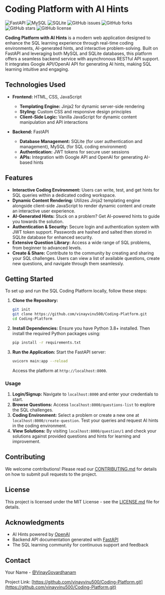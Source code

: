 # Coding Platform with AI Hints

![FastAPI](https://img.shields.io/badge/FastAPI-005571?style=for-the-badge&logo=fastapi)
![MySQL](https://img.shields.io/badge/MySQL-00000F?style=for-the-badge&logo=mysql&logoColor=white)
![SQLite](https://img.shields.io/badge/SQLite-07405E?style=for-the-badge&logo=sqlite&logoColor=white)
![GitHub issues](https://img.shields.io/github/issues/vinayvinu500/Coding-Platform.git)
![GitHub forks](https://img.shields.io/github/forks/vinayvinu500/Coding-Platform.git)
![GitHub stars](https://img.shields.io/github/stars/vinayvinu500/Coding-Platform.git)
![GitHub license](https://img.shields.io/github/license/vinayvinu500/Coding-Platform.git)

**Coding Platform with AI Hints** is a modern web application designed to enhance the SQL learning experience through real-time coding environments, AI-generated hints, and interactive problem-solving. Built on FastAPI and leveraging both MySQL and SQLite databases, this platform offers a seamless backend service with asynchronous RESTful API support. It integrates Google API/OpenAI API for generating AI hints, making SQL learning intuitive and engaging.

## Technologies Used

- **Frontend:** HTML, CSS, JavaScript
  - **Templating Engine:** Jinja2 for dynamic server-side rendering
  - **Styling:** Custom CSS and responsive design principles
  - **Client-Side Logic:** Vanilla JavaScript for dynamic content manipulation and API interactions

- **Backend:** FastAPI
  - **Database Management:** SQLite (for user authentication and management), MySQL (for SQL coding environment)
  - **Authentication:** JWT tokens for secure user sessions
  - **APIs:** Integration with Google API and OpenAI for generating AI-based hints

## Features

- **Interactive Coding Environment:** Users can write, test, and get hints for SQL queries within a dedicated coding workspace.
- **Dynamic Content Rendering:** Utilizes Jinja2 templating engine alongside client-side JavaScript to render dynamic content and create an interactive user experience.
- **AI-Generated Hints:** Stuck on a problem? Get AI-powered hints to guide you towards the solution.
- **Authentication & Security:** Secure login and authentication system with JWT token support. Passwords are hashed and salted then stored in SQLite database for enhanced security.
- **Extensive Question Library:** Access a wide range of SQL problems, from beginner to advanced levels.
- **Create & Share:** Contribute to the community by creating and sharing your SQL challenges. Users can view a list of available questions, create new questions, and navigate through them seamlessly.

## Getting Started

To set up and run the SQL Coding Platform locally, follow these steps:


1. **Clone the Repository:**
    ```bash
    git init
    git clone https://github.com/vinayvinu500/Coding-Platform.git
    cd Coding-Platform
    ```

2. **Install Dependencies:**
   Ensure you have Python 3.8+ installed. Then install the required Python packages using:
   ```bash
   pip install -r requirements.txt
   ```

3. **Run the Application:**
   Start the FastAPI server:
   ```bash
   uvicorn main:app --reload
   ```
   Access the platform at `http://localhost:8000`.

### Usage

1. **Login/Signup:** Navigate to `localhost:8000` and enter your credentials to start.
2. **Browse Questions:** Access `localhost:8000/questions-list` to explore the SQL challenges.
3. **Coding Environment:** Select a problem or create a new one at `localhost:8000/create-question`. Test your queries and request AI hints in the coding environment.
4. **View Solutions:** By visiting `localhost:8000/question/1` and check your solutions against provided questions and hints for learning and improvement.

## Contributing

We welcome contributions! Please read our [CONTRIBUTING.md](CONTRIBUTING.md) for details on how to submit pull requests to the project.

## License

This project is licensed under the MIT License - see the [LICENSE.md](LICENSE.md) file for details.

## Acknowledgments

- AI Hints powered by [OpenAI](https://openai.com/)
- Backend API documentation generated with [FastAPI](https://fastapi.tiangolo.com/)
- The SQL learning community for continuous support and feedback

## Contact

Your Name - [@VinayGovardhanam](https://www.linkedin.com/in/vinay-govardhanam-a21213183/)

Project Link: [https://github.com/vinayvinu500/Coding-Platform.git](https://github.com/vinayvinu500/Coding-Platform.git)